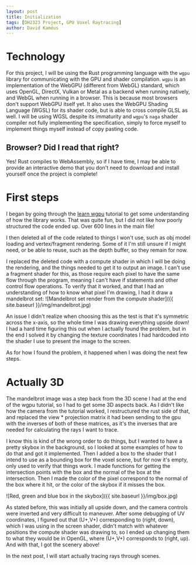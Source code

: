 ```yaml
---
layout: post
title: Initialization
tags: [DH2323 Project, GPU Voxel Raytracing]
author: David Kaméus 
---
```


# Technology

For this project, I will be using the Rust programming language with the `wgpu` library for communicating with the GPU and shader compilation. `wgpu` is an implementation of the WebGPU (different from WebGL) standard, which uses OpenGL, DirectX, Vulkan or Metal as a backend when running natively, and WebGL when running in a browser. This is because most browsers don't support WebGPU itself yet. It also uses the WebGPU Shading Language (WGSL) for its shader code, but is able to cross compile GLSL as well. I will be using WGSL despite its immaturity and `wgpu`'s `naga` shader compiler not fully implementing the specification, simply to force myself to implement things myself instead of copy pasting code. 

## Browser? Did I read that right?

Yes! Rust compiles to WebAssembly, so if I have time, I may be able to provide an interactive demo that you don't need to download and install yourself once the project is complete!

# First steps

I began by going through the [learn wgpu](https://sotrh.github.io/learn-wgpu/) tutorial to get some understanding of how the library works. That was quite fun, but I did not like how poorly structured the code ended up. Over 600 lines in the main file! 

I then deleted all of the code related to things I won't use, such as obj model loading and vertex/fragment rendering. Some of it I'm still unsure if I might need, or be able to reuse, such as the depth 
buffer, so they remain for now. 

I replaced the deleted code with a compute shader in which I will be doing the rendering, and the things needed to get it to output an image. I can't use a fragment shader for this, as those require each pixel to have the same flow through the program, meaning I can't have if statements and other control flow operations.
To verify that it worked, and that I had an understanding of how to know what pixel I'm drawing, I had it draw a mandelbrot set:
![Mandelbrot set render from the compute shader]({{ site.baseurl }}/img/mandelbrot.jpg)

An issue I didn't realize when choosing this as the test is that it's symmetric across the x-axis, so the whole time I was drawing everything upside down! I had a hard time figuring this out when I actually found the problem, but in the end I solved it by changing the texture coordinates I had hardcoded into the shader I use to present the image to the screen. 

As for how I found the problem, it happened when I was doing the next few steps.

# Actually 3D

The mandelbrot image was a step back from the 3D scene I had at the end of the 
wgpu tutorial, so I had to get some 3D aspects back. As I didn't like how the 
camera from the tutorial worked, I restructured the rust side of that, and 
replaced the view * projection matrix it had been sending to the gpu with the 
inverses of both of these matrices, as it's the inverses that are needed for
calculating the rays I want to trace. 

I know this is kind of the wrong order to do things, but I wanted to have a 
pretty skybox in the background, so I looked at some examples of how to do 
that and got it implemented. Then I added a box to the shader that I intend to use as a bounding box for the voxel scene, but for now it's empty, only used to verify that things work. I made functions for getting the intersection points with the box and the normal of the box at the intersection. Then I made the color of the pixel correspond to the normal of the box where it hit, or the color of the skybox if it misses the box. 

![Red, green and blue box in the skybox]({{ site.baseurl }}/img/box.jpg)

As stated before, this was initially all upside down, and the camera controls were inverted and very difficult to maneuver.
After some debugging of UV coordinates, I figured out that (U+,V+) corresponding to (right, down), which I was using in the screen shader, didn't match with whatever positions the compute shader was drawing to, so I ended up changing them to what they would be in OpenGL, where (U+,V+) corresponds to (right, up). And with that, I got the scenery above!

In the next post, I will start actually tracing rays through scenes.